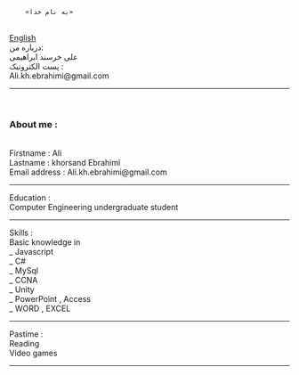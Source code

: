 		«به نام خدا» 
</br>
<a href="#cv">English</a>
</br>
درباره من:‌</br>
 علی خرسند ابراهیمی </br>
پست الکترونیک :‌</br>
Ali.kh.ebrahimi@gmail.com</br>
<hr>
‌<h3 id="cv">About me :</h3></br>
Firstname : Ali </br>
Lastname  : khorsand Ebrahimi</br>
Email address : Ali.kh.ebrahimi@gmail.com </br>
<hr>
Education :</br>
Computer Engineering undergraduate student
<hr>
Skills :</br>
Basic knowledge in </br>
_ Javascript  </br>
_ C#</br>
_ MySql </br>
_ CCNA  </br>
_ Unity </br>
_ PowerPoint , Access </br>
_ WORD , EXCEL  </br>
<hr>
Pastime :</br>
Reading </br>
Video games </br>
<hr>
